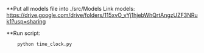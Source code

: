 **Put all models file into ./src/Models
Link models:
		https://drive.google.com/drive/folders/115xvO_vYj1hjebWhQrtAngzUZF3NRuk1?usp=sharing
		
**Run script:
			
		python time_clock.py